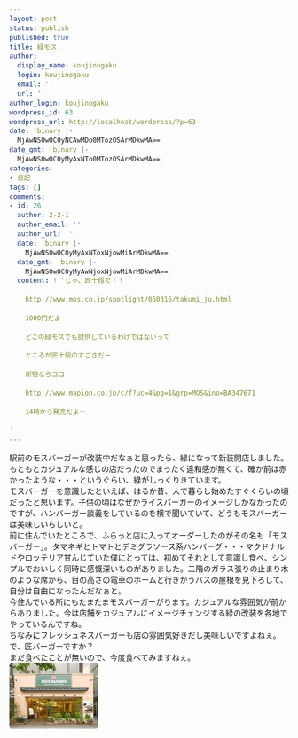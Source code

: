 ```yaml
---
layout: post
status: publish
published: true
title: 緑モス
author:
  display_name: koujinogaku
  login: koujinogaku
  email: ''
  url: ''
author_login: koujinogaku
wordpress_id: 63
wordpress_url: http://localhost/wordpress/?p=63
date: !binary |-
  MjAwNS0wOC0yNCAwMDo0MTozOSArMDkwMA==
date_gmt: !binary |-
  MjAwNS0wOC0yMyAxNTo0MTozOSArMDkwMA==
categories:
- 日記
tags: []
comments:
- id: 26
  author: 2-2-1
  author_email: ''
  author_url: ''
  date: !binary |-
    MjAwNS0wOC0yMyAxNToxNjowMiArMDkwMA==
  date_gmt: !binary |-
    MjAwNS0wOC0yMyAwNjoxNjowMiArMDkwMA==
  content: ! 'じゃ、匠十段で！！

    http://www.mos.co.jp/spotlight/050316/takumi_ju.html

    1000円だよー

    どこの緑モスでも提供しているわけではないって

    ところが匠十段のすごさだー

    新宿ならココ

    http://www.mapion.co.jp/c/f?uc=4&pg=1&grp=MOS&ino=BA347671

    14時から発売だよー

'
---
```

<p>駅前のモスバーガーが改装中だなぁと思ったら、緑になって新装開店しました。<br />
もともとカジュアルな感じの店だったのでまったく違和感が無くて、確か前は赤かったような・・・というぐらい、緑がしっくりきています。<br />
モスバーガーを意識したといえば、はるか昔、人で暮らし始めたすぐくらいの頃だったと思います。子供の頃はなぜかライスバーガーのイメージしかなかったのですが、ハンバーガー談義をしているのを横で聞いていて、どうもモスバーガーは美味しいらしいと。<br />
前に住んでいたところで、ふらっと店に入ってオーダーしたのがその名も「モスバーガー」。タマネギとトマトとデミグラソース系ハンバーグ・・・マクドナルドやロッテリア甘んじていた僕にとっては、初めてそれとして意識し食べ、シンプルでおいしく同時に感慨深いものがありました。二階のガラス張りの止まり木のような席から、目の高さの電車のホームと行きかうバスの屋根を見下ろして、自分は自由になったんだなぁと。<br />
今住んでいる所にもたまたまモスバーガーがります。カジュアルな雰囲気が前からありました。今は店舗をカジュアルにイメージチェンジする緑の改装を各地でやっているんですね。<br />
ちなみにフレッシュネスバーガーも店の雰囲気好きだし美味しいですよねぇ。<br />
で、匠バーガーですか？<br />
まだ食べたことが無いので、今度食べてみますねぇ。<br />
<img src="/blog/img/20050824.gif" alt="緑モス" width="160" height="120" /></p>
